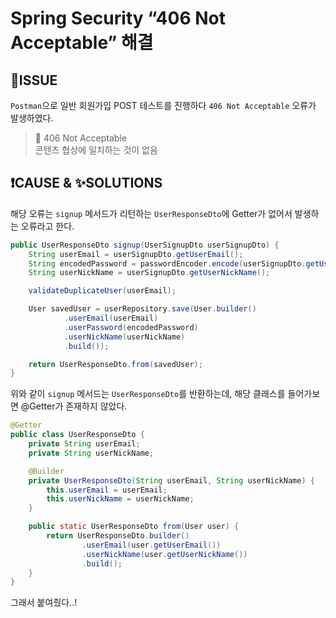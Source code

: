 # Spring Security “406 Not Acceptable” 해결
## 🐛ISSUE
`Postman`으로 일반 회원가입 POST 테스트를 진행하다 `406 Not Acceptable` 오류가 발생하였다.

> 📌 406 Not Acceptable<br>
> 콘텐츠 협상에 일치하는 것이 없음

## ❗CAUSE & ✨SOLUTIONS
해당 오류는 `signup` 메서드가 리턴하는 `UserResponseDto`에 Getter가 없어서 발생하는 오류라고 한다.

```java
public UserResponseDto signup(UserSignupDto userSignupDto) {
    String userEmail = userSignupDto.getUserEmail();
    String encodedPassword = passwordEncoder.encode(userSignupDto.getUserPassword());
    String userNickName = userSignupDto.getUserNickName();

    validateDuplicateUser(userEmail);

    User savedUser = userRepository.save(User.builder()
            .userEmail(userEmail)
            .userPassword(encodedPassword)
            .userNickName(userNickName)
            .build());

    return UserResponseDto.from(savedUser);
}
```

위와 같이 `signup` 메서드는 `UserResponseDto`를 반환하는데, 해당 클래스를 들어가보면 @Getter가 존재하지 않았다.

```java
@Getter
public class UserResponseDto {
    private String userEmail;
    private String userNickName;

    @Builder
    private UserResponseDto(String userEmail, String userNickName) {
        this.userEmail = userEmail;
        this.userNickName = userNickName;
    }

    public static UserResponseDto from(User user) {
        return UserResponseDto.builder()
                .userEmail(user.getUserEmail())
                .userNickName(user.getUserNickName())
                .build();
    }
}
```
그래서 붙여줬다..!